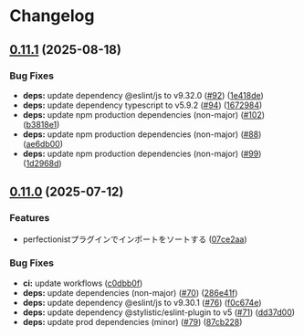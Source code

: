 # Changelog

## [0.11.1](https://github.com/taiyme/eslint-config/compare/v0.11.0...v0.11.1) (2025-08-18)


### Bug Fixes

* **deps:** update dependency @eslint/js to v9.32.0 ([#92](https://github.com/taiyme/eslint-config/issues/92)) ([1e418de](https://github.com/taiyme/eslint-config/commit/1e418deeefd9cc4fe0238a8844d4338247306902))
* **deps:** update dependency typescript to v5.9.2 ([#94](https://github.com/taiyme/eslint-config/issues/94)) ([1672984](https://github.com/taiyme/eslint-config/commit/1672984db1f8df8fa062d2a386a8495fe8dbc862))
* **deps:** update npm production dependencies (non-major) ([#102](https://github.com/taiyme/eslint-config/issues/102)) ([b3818e1](https://github.com/taiyme/eslint-config/commit/b3818e14972b9ef4e9af2b9d630660a569f6428b))
* **deps:** update npm production dependencies (non-major) ([#88](https://github.com/taiyme/eslint-config/issues/88)) ([ae6db00](https://github.com/taiyme/eslint-config/commit/ae6db00162dba47917863d80128e26ed518181bd))
* **deps:** update npm production dependencies (non-major) ([#99](https://github.com/taiyme/eslint-config/issues/99)) ([1d2968d](https://github.com/taiyme/eslint-config/commit/1d2968dbd1fca9ba7826d156cb2f843cd1299959))

## [0.11.0](https://github.com/taiyme/eslint-config/compare/v0.10.5...v0.11.0) (2025-07-12)


### Features

* perfectionistプラグインでインポートをソートする ([07ce2aa](https://github.com/taiyme/eslint-config/commit/07ce2aa733ce8f480434e175f202084fca0292e4))


### Bug Fixes

* **ci:** update workflows ([c0dbb0f](https://github.com/taiyme/eslint-config/commit/c0dbb0f53ca198b114aa4533af7d322792e892cd))
* **deps:** update dependencies (non-major) ([#70](https://github.com/taiyme/eslint-config/issues/70)) ([286e41f](https://github.com/taiyme/eslint-config/commit/286e41f8561588c6cf694743b7b14d33fec0d87c))
* **deps:** update dependency @eslint/js to v9.30.1 ([#76](https://github.com/taiyme/eslint-config/issues/76)) ([f0c674e](https://github.com/taiyme/eslint-config/commit/f0c674e79fa6e4b1299a27ee088d4527d9d2fd1d))
* **deps:** update dependency @stylistic/eslint-plugin to v5 ([#71](https://github.com/taiyme/eslint-config/issues/71)) ([dd37d00](https://github.com/taiyme/eslint-config/commit/dd37d00d933a3b06bc8e6b21eaa8ca8ff167e35f))
* **deps:** update prod dependencies (minor) ([#79](https://github.com/taiyme/eslint-config/issues/79)) ([87cb228](https://github.com/taiyme/eslint-config/commit/87cb2282ca038f4d531729522f4647d8a1af6ed5))
